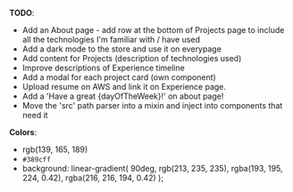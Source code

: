 **TODO**:

- Add an About page - add row at the bottom of Projects page to include all the technologies I'm familiar with / have used
- Add a dark mode to the store and use it on everypage
- Add content for Projects (description of technologies used)
- Improve descriptions of Experience timeline
- Add a modal for each project card (own component)
- Upload resume on AWS and link it on Experience page.
- Add a 'Have a great {dayOfTheWeek}!' on about page!
- Move the 'src' path parser into a mixin and inject into components that need it
<!-- - Use this https://www.emailjs.com/docs/examples/vuejs/ for the email sending on Contact page -->

**Colors**:

- rgb(139, 165, 189)
- `#389cff`
- background: linear-gradient(
  90deg,
  rgb(213, 235, 235),
  rgba(193, 195, 224, 0.42),
  rgba(216, 216, 194, 0.42)
  );

 <!-- <vue-typer
          :text="[
            'Welcome to my website.\n\nI am a product manager and front-end developer at Finneo, a commercial real estate financing startup.\nMy background is in finance, but I have been learning programming on my own for the past 3 years.\nIt has been an extremely exctiting journey so far and I have enjoyed every single day of it.'
          ]"
          :repeat="0"
          :shuffle="false"
          initial-action="typing"
          :pre-type-delay="1200"
          :type-delay="10"
          :pre-erase-delay="2000"
          :erase-delay="250"
          erase-style="clear"
          :erase-on-complete="false"
          caret-animation="smooth"
        ></vue-typer> -->

<!--
.vue-typer {
  font-size: 1.7em;
  margin-top: 2.5em;
  font-family: "Barlow Condensed", sans-serif;
  margin-left: 1.5em;
  margin-right: 1.5em;
  line-height: 2.4em;
  padding-bottom: 3.5rem;
}
.vue-typer .custom.char
{
  color: white;
  text-align: justify;
  text-justify: inter-word;
}
.vue-typer .custom.caret
{
  width: 5px;
  background-color: whitesmoke;
}
-->
